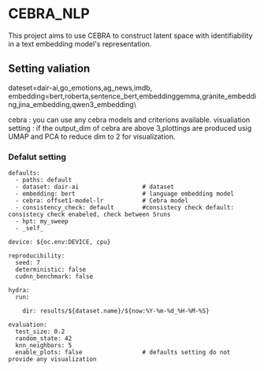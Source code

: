 # CEBRA_NLP

This project aims to use CEBRA to construct latent space with identifiability in a text embedding model's representation.

## Setting valiation
dateset=dair-ai,go_emotions,ag_news,imdb,
embedding=bert,roberta,sentence_bert,embeddinggemma,granite_embedding,jina_embedding,qwen3_embedding\

cebra : you can use any cebra models and criterions available.
visualiation setting : if the output_dim of cebra are above 3,plottings are produced usig UMAP and PCA to reduce dim to 2 for visualization.


### Defalut setting
```
defaults:
  - paths: default
  - dataset: dair-ai                  # dataset
  - embedding: bert                   # language embedding model
  - cebra: offset1-model-lr           # Cebra model 
  - consistency_check: default        #consistecy check default: consistecy check enabeled, check between 5runs
  - hpt: my_sweep
  - _self_

device: ${oc.env:DEVICE, cpu}

reproducibility:         
  seed: 7
  deterministic: false
  cudnn_benchmark: false

hydra:
  run:

    dir: results/${dataset.name}/${now:%Y-%m-%d_%H-%M-%S}

evaluation:
  test_size: 0.2
  random_state: 42
  knn_neighbors: 5
  enable_plots: false                 # defaults setting do not provide any visualization
```
